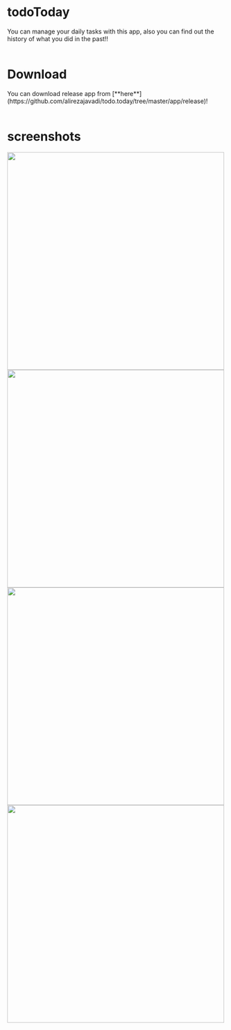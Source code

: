 # todoToday
You can manage your daily tasks with this app, also you can find out the history of what you did in the past!!
</br>
</br>
 <h1>Download</h1>
 You can download release app from [**here**](https://github.com/alirezajavadi/todo.today/tree/master/app/release)!
</br>
</br>
<h1>screenshots</h1>
<img src="https://user-images.githubusercontent.com/61364128/80863504-2c072100-8c92-11ea-89e5-ceb5f3d56c8b.png" height="500"/>
<img src="https://user-images.githubusercontent.com/61364128/80863506-2f9aa800-8c92-11ea-8b89-4dbe1f0dfd32.png" height="500"/>
  </br>
  <img src="https://user-images.githubusercontent.com/61364128/80863509-30cbd500-8c92-11ea-9417-e56efa26c070.png" height="500"/>
  <img src="https://user-images.githubusercontent.com/61364128/80863510-31646b80-8c92-11ea-8530-b66a825ccd33.png" height="500"/>
